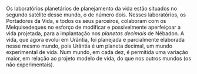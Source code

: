 ﻿Os laboratórios planetários de planejamento da vida estão situados no segundo satélite desse mundo, o de número dois. Nesses laboratórios, os Portadores da Vida, e todos os seus parceiros, colaboram com os Melquisedeques no esforço de modificar e possivelmente aperfeiçoar a vida projetada, para a implantação nos <em>planetas decimais</em> de Nébadon. A vida, que agora evolui em Urântia, foi planejada e parcialmente elaborada nesse mesmo mundo, pois Urântia é um planeta decimal, um mundo experimental de vida. Num mundo, em cada dez, é permitida uma variação maior, em relação ao projeto modelo de vida, do que nos outros mundos (os não experimentais).